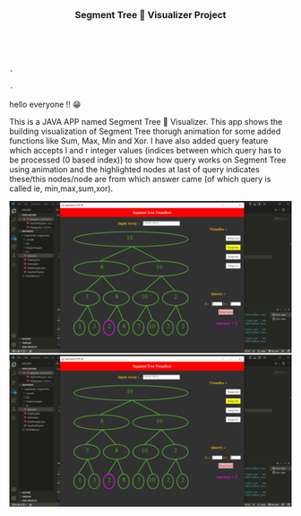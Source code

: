 <!-- PROJECT SHIELDS -->

<!-- PROJECT LOGO -->
<!-- PROJECT LOGO -->
<br />
<p align="center">

  <h3 align="center"> Segment Tree 🌳 Visualizer Project </h3>


  <p align="center">
<!--     An overall solution for placement drives -->
     <br />
    <br />
    <br />
    
<!--     <a href="http://campusplacement.ga/">View Demo</a> -->
    ·
<!--     <a href="https://github.com/prakharepo/campus_placement_app/issues">Report Bug</a> -->
    ·
<!--     <a href="https://github.com/prakharepo/campus_placement_app/issues">Request Feature</a> -->
  </p>
</p>
hello everyone !! 😁


<!-- ABOUT THE PROJECT -->
This is a JAVA APP named Segment Tree 🌳 Visualizer. This app shows the building visualization of Segment Tree thorugh animation for some added functions like Sum, Max, Min and Xor. I have also added query feature which accepts l and r integer values (indices between which query has to be processed (0 based index)) to show how query works on Segment Tree using animation  and the highlighted nodes at last of query indicates these/this nodes/node are from which answer came (of which query is called ie, min,max,sum,xor). 

[![Product Name Screen Shot][product-screenshot]](https://example.com)
[![Product Name Screen Shot][product-screenshot]](https://example.com)





[product-screenshot]: RangeMax.png
[product-screenshot]: RangeMin.png
